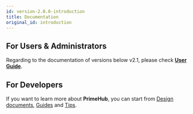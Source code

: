```yaml
---
id: version-2.0.0-introduction
title: Documentation
original_id: introduction
---
```


## For Users & Administrators

Regarding to the documentation of versions below v2.1, please check [**User Guide**](https://infuseai.zendesk.com/hc/en-us).


## For Developers

If you want to learn more about **PrimeHub**, you can start from [Design documents](dev-introduction), [Guides](guide_manual/cluster_shutdown) and [Tips](tips/kibana-dashboard).
